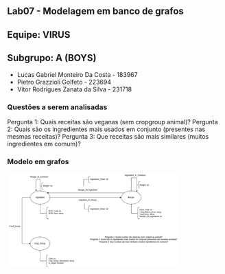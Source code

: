 ## Lab07 - Modelagem em banco de grafos


## Equipe: VIRUS


## Subgrupo: A  (BOYS)

- Lucas Gabriel Monteiro Da Costa - 183967 
- Pietro Grazzioli Golfeto - 223694 
- Vitor Rodrigues Zanata da Silva - 231718

### Questões a serem analisadas

Pergunta 1: Quais receitas são veganas (sem cropgroup animal)?
Pergunta 2: Quais são os ingredientes mais usados em conjunto (presentes nas mesmas receitas)?
Pergunta 3: Que receitas são mais similares (muitos ingredientes em comum)?

### Modelo em grafos

<img src="images/lab07.png" width="400px" height="auto">
